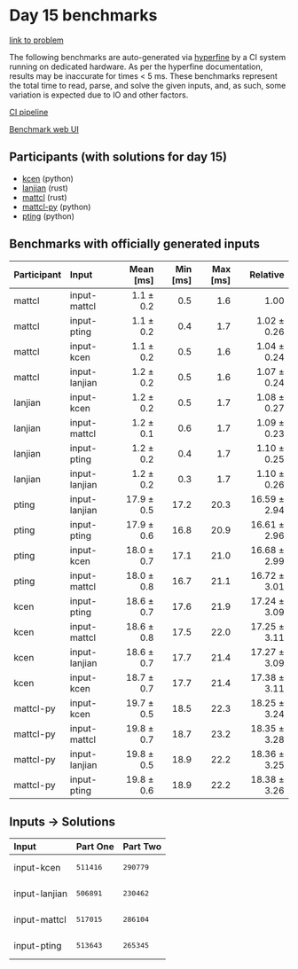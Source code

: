 # Day 15 benchmarks

[link to problem](https://adventofcode.com/2023/day/15)

The following benchmarks are auto-generated via
[hyperfine](https://github.com/sharkdp/hyperfine) by a CI system running on
dedicated hardware. As per the hyperfine documentation, results may be
inaccurate for times < 5 ms. These benchmarks represent the total time to read,
parse, and solve the given inputs, and, as such, some variation is expected due
to IO and other factors.

[CI pipeline](http://ci.papercode.net:8080/teams/main/pipelines/aoc2023)

[Benchmark web UI](https://aoc.ancalagon.black)


## Participants (with solutions for day 15)

- [kcen](https://github.com/kcen/aoc2023) (python)
- [lanjian](https://github.com/lanjian/aoc-2023) (rust)
- [mattcl](https://github.com/mattcl/aoc2023) (rust)
- [mattcl-py](https://github.com/mattcl/aoc2023-py) (python)
- [pting](https://github.com/pting/aoc2023) (python)


## Benchmarks with officially generated inputs

| Participant | Input | Mean [ms] | Min [ms] | Max [ms] | Relative |
|:---|:---|---:|---:|---:|---:|
| mattcl | input-mattcl | 1.1 ± 0.2 | 0.5 | 1.6 | 1.00 |
| mattcl | input-pting | 1.1 ± 0.2 | 0.4 | 1.7 | 1.02 ± 0.26 |
| mattcl | input-kcen | 1.1 ± 0.2 | 0.5 | 1.6 | 1.04 ± 0.24 |
| mattcl | input-lanjian | 1.2 ± 0.2 | 0.5 | 1.6 | 1.07 ± 0.24 |
| lanjian | input-kcen | 1.2 ± 0.2 | 0.5 | 1.7 | 1.08 ± 0.27 |
| lanjian | input-mattcl | 1.2 ± 0.1 | 0.6 | 1.7 | 1.09 ± 0.23 |
| lanjian | input-pting | 1.2 ± 0.2 | 0.4 | 1.7 | 1.10 ± 0.25 |
| lanjian | input-lanjian | 1.2 ± 0.2 | 0.3 | 1.7 | 1.10 ± 0.26 |
| pting | input-lanjian | 17.9 ± 0.5 | 17.2 | 20.3 | 16.59 ± 2.94 |
| pting | input-pting | 17.9 ± 0.6 | 16.8 | 20.9 | 16.61 ± 2.96 |
| pting | input-kcen | 18.0 ± 0.7 | 17.1 | 21.0 | 16.68 ± 2.99 |
| pting | input-mattcl | 18.0 ± 0.8 | 16.7 | 21.1 | 16.72 ± 3.01 |
| kcen | input-pting | 18.6 ± 0.7 | 17.6 | 21.9 | 17.24 ± 3.09 |
| kcen | input-mattcl | 18.6 ± 0.8 | 17.5 | 22.0 | 17.25 ± 3.11 |
| kcen | input-lanjian | 18.6 ± 0.7 | 17.7 | 21.4 | 17.27 ± 3.09 |
| kcen | input-kcen | 18.7 ± 0.7 | 17.7 | 21.4 | 17.38 ± 3.11 |
| mattcl-py | input-kcen | 19.7 ± 0.5 | 18.5 | 22.3 | 18.25 ± 3.24 |
| mattcl-py | input-mattcl | 19.8 ± 0.7 | 18.7 | 23.2 | 18.35 ± 3.28 |
| mattcl-py | input-lanjian | 19.8 ± 0.5 | 18.9 | 22.2 | 18.36 ± 3.25 |
| mattcl-py | input-pting | 19.8 ± 0.6 | 18.9 | 22.2 | 18.38 ± 3.26 |


## Inputs -> Solutions

| Input | Part One | Part Two |
|:---|:---|:---|
|input-kcen|<pre>511416</pre>|<pre>290779</pre>|
|input-lanjian|<pre>506891</pre>|<pre>230462</pre>|
|input-mattcl|<pre>517015</pre>|<pre>286104</pre>|
|input-pting|<pre>513643</pre>|<pre>265345</pre>|